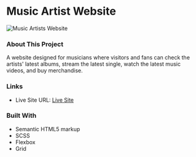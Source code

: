 # Music Artist Website
![Music Artists Website](cover.png)

### About This Project
A website designed for musicians where visitors and fans can check the artists' latest albums, stream the latest single, watch the latest music videos, and buy merchandise.

### Links
- Live Site URL: [Live Site](https://bpwebproject.netlify.app/)

### Built With
- Semantic HTML5 markup
- SCSS
- Flexbox
- Grid
